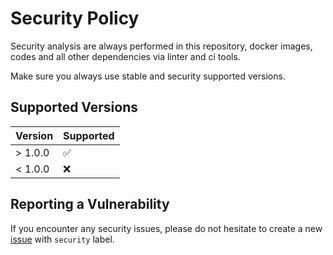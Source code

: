 # Security Policy
Security analysis are always performed in this repository, docker images, codes and all other dependencies via linter and ci tools.

Make sure you always use stable and security supported versions.

## Supported Versions

| Version | Supported          |
| ------- | ------------------ |
| > 1.0.0 | :white_check_mark: |
| < 1.0.0 | :x:                |

## Reporting a Vulnerability

If you encounter any security issues, please do not hesitate to create a new [issue](https://github.com/trendyol/cbef/issues/new) with `security` label.
